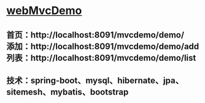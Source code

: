 # [webMvcDemo](https://github.com/shuchun/bootExample/tree/master/webmvcDemo)  

首页：http://localhost:8091/mvcdemo/demo/  
添加：http://localhost:8091/mvcdemo/demo/add    
列表：http://localhost:8091/mvcdemo/demo/list  
---- 
技术：spring-boot、mysql、hibernate、jpa、sitemesh、mybatis、bootstrap  
----  

